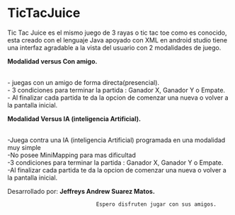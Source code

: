 # TicTacJuice

Tic Tac Juice es el mismo juego de 3 rayas o tic tac toe como es conocido, esta creado con el lenguaje Java apoyado 
con XML en android studio tiene una interfaz agradable a la vista del usuario con 2 modalidades de juego.

**Modalidad versus Con amigo.**

<br>- juegas con un amigo de forma directa(presencial).
<br>- 3 condiciones para terminar la partida : Ganador X, Ganador Y o Empate.
<br>- Al finalizar cada partida te da la opcion de comenzar una nueva o volver a la pantalla inicial.

**Modalidad Versus IA (inteligencia Artificial).**

<br> -Juega contra una IA (inteligencia Artificial) programada en una modalidad muy simple
<br> -No posee MiniMapping para mas dificultad 
<br> -3 condiciones para terminar la partida : Ganador X, Ganador Y o Empate.
<br> -Al finalizar cada partida te da la opcion de comenzar una nueva o volver a la pantalla inicial.

Desarrollado por: **Jeffreys Andrew Suarez Matos.**

                                Espero disfruten jugar con sus amigos.
